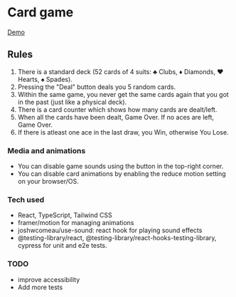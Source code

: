 # Card game

[Demo](https://blissful-bohr-58acd4.netlify.app/)

## Rules

1. There is a standard deck (52 cards of 4 suits: ♣ Clubs,
♦ Diamonds, ♥ Hearts, ♠ Spades).
2. Pressing the "Deal" button deals you 5 random cards.
3. Within the same game, you never get the same cards
again that you got in the past (just like a physical deck).
4. There is a card counter which shows how many cards are dealt/left.
5. When all the cards have been dealt, Game Over. If no aces are left, Game Over.
6. If there is atleast one ace in the last draw, you Win, otherwise You Lose.

### Media and animations

- You can disable game sounds using the button in
 the top-right corner.
- You can disable card animations by enabling the
reduce motion setting on your browser/OS.

### Tech used

- React, TypeScript, Tailwind CSS
- framer/motion for managing animations
- joshwcomeau/use-sound: react hook for playing sound effects
- @testing-library/react,
@testing-library/react-hooks-testing-library,
 cypress for unit and e2e tests.

### TODO

- improve accessibility
- Add more tests
